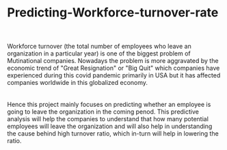 # Predicting-Workforce-turnover-rate
<br><br>Workforce turnover (the total number of employees who leave an organization in a particular year) is one of the biggest problem of Mutinational companies. Nowadays the problem is more aggravated by the economic trend of "Great Resignation" or "Big Quit" which companies have experienced during this covid pandemic primarily in USA but it has affected companies worldwide in this globalized economy. </br></br>
<br>Hence this project mainly focuses on predicting whether an employee is going to leave the organization in the coming penod. This predictive analysis will help the companies to understand that how many potential employees will leave the organization and will also help in understanding the cause behind high turnover ratio, which in-turn will help in lowering the ratio.</br>
